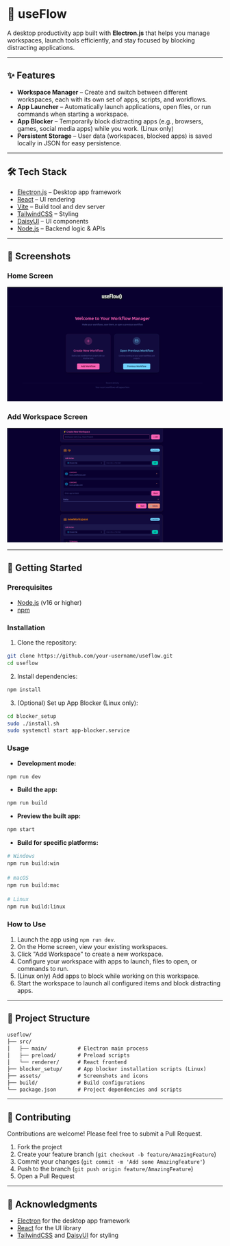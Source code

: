 # 🚀 useFlow

A desktop productivity app built with **Electron.js** that helps you manage workspaces, launch tools efficiently, and stay focused by blocking distracting applications.

---

## ✨ Features

- **Workspace Manager** – Create and switch between different workspaces, each with its own set of apps, scripts, and workflows.
- **App Launcher** – Automatically launch applications, open files, or run commands when starting a workspace.
- **App Blocker** – Temporarily block distracting apps (e.g., browsers, games, social media apps) while you work. (Linux only)
- **Persistent Storage** – User data (workspaces, blocked apps) is saved locally in JSON for easy persistence.

---

## 🛠️ Tech Stack

- [Electron.js](https://www.electronjs.org/) – Desktop app framework
- [React](https://react.dev/) – UI rendering
- [Vite](https://vitejs.dev/) – Build tool and dev server
- [TailwindCSS](https://tailwindcss.com/) – Styling
- [DaisyUI](https://daisyui.com/) – UI components
- [Node.js](https://nodejs.org/) – Backend logic & APIs

---

## 📸 Screenshots

### Home Screen
![Home Screen](./assets/Screenshot1.png)

### Add Workspace Screen
![Add Workspace Screen](./assets/Screenshot2.png)

---


## 🚀 Getting Started

### Prerequisites

- [Node.js](https://nodejs.org/) (v16 or higher)
- [npm](https://www.npmjs.com/)

### Installation

1. Clone the repository:

```bash
git clone https://github.com/your-username/useflow.git
cd useflow
```

2. Install dependencies:

```bash
npm install
```

3. (Optional) Set up App Blocker (Linux only):

```bash
cd blocker_setup
sudo ./install.sh
sudo systemctl start app-blocker.service
```

### Usage

- **Development mode:**

```bash
npm run dev
```

- **Build the app:**

```bash
npm run build
```

- **Preview the built app:**

```bash
npm start
```

- **Build for specific platforms:**

```bash
# Windows
npm run build:win

# macOS
npm run build:mac

# Linux
npm run build:linux
```

### How to Use

1. Launch the app using `npm run dev`.
2. On the Home screen, view your existing workspaces.
3. Click "Add Workspace" to create a new workspace.
4. Configure your workspace with apps to launch, files to open, or commands to run.
5. (Linux only) Add apps to block while working on this workspace.
6. Start the workspace to launch all configured items and block distracting apps.

---

## 📁 Project Structure

```
useflow/
├── src/
│   ├── main/          # Electron main process
│   ├── preload/       # Preload scripts
│   └── renderer/      # React frontend
├── blocker_setup/     # App blocker installation scripts (Linux)
├── assets/            # Screenshots and icons
├── build/             # Build configurations
└── package.json       # Project dependencies and scripts
```

---

## 🤝 Contributing

Contributions are welcome! Please feel free to submit a Pull Request.

1. Fork the project
2. Create your feature branch (`git checkout -b feature/AmazingFeature`)
3. Commit your changes (`git commit -m 'Add some AmazingFeature'`)
4. Push to the branch (`git push origin feature/AmazingFeature`)
5. Open a Pull Request

---


## 🙏 Acknowledgments

- [Electron](https://www.electronjs.org/) for the desktop app framework
- [React](https://react.dev/) for the UI library
- [TailwindCSS](https://tailwindcss.com/) and [DaisyUI](https://daisyui.com/) for styling
